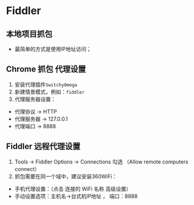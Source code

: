 # Fiddler
## 本地项目抓包
* 最简单的方式是使用IP地址访问；
## Chrome 抓包 代理设置
1. 安装代理插件`SwitchyOmega`
2. 新建情景模式，例如：`fiddler`
3. 代理服务器设置：
  * 代理协议 -> HTTP
  * 代理服务器 -> 127.0.0.1
  * 代理端口 -> 8888
## Fiddler 远程代理设置
1. Tools -> Fiddler Options -> Connections 勾选 （Allow remote computers connect）
2. 抓包需要在同一个域中，建议安装360WiFi：
  * 手机代理设置：（点击 连接的 WiFi 名称 高级设置）
  * 手动设置选项：主机名->台式机IP地址 ， 端口：8888
